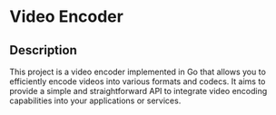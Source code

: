 # Video Encoder

## Description

This project is a video encoder implemented in Go that allows you to efficiently encode videos into various formats and codecs. It aims to provide a simple and straightforward API to integrate video encoding capabilities into your applications or services.
